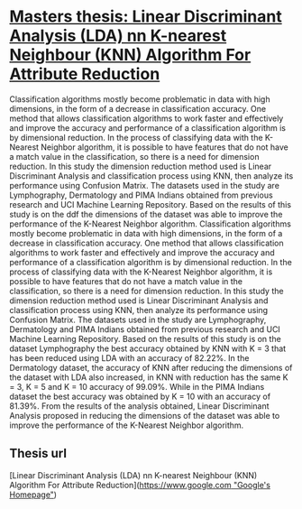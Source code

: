 # [Masters thesis: Linear Discriminant Analysis (LDA) nn K-nearest Neighbour (KNN) Algorithm For Attribute Reduction]([https://github.com/youssefHosni/Respiratory-modulation-of-cardiovascular-pulsation](https://github.com/fiqgant/Linear-Discriminant-Analysis-LDA-nn-K-nearest-Neighbour-KNN-Algorithm-For-Attribute-Reduction))

Classification algorithms mostly become problematic in data with high dimensions, in the form of a decrease in classification accuracy. One method that allows classification algorithms to work faster and effectively and improve the accuracy and performance of a classification algorithm is by dimensional reduction. In the process of classifying data with the K-Nearest Neighbor algorithm, it is possible to have features that do not have a match value in the classification, so there is a need for dimension reduction. In this study the dimension reduction method used is Linear Discriminant Analysis and classification process using KNN, then analyze its performance using Confusion Matrix. The datasets used in the study are Lymphography, Dermatology and PIMA Indians obtained from previous research and UCI Machine Learning Repository. Based on the results of this study is on the ddf the dimensions of the dataset was able to improve the performance of the K-Nearest Neighbor algorithm. Classification algorithms mostly become problematic in data with high dimensions, in the form of a decrease in classification accuracy. One method that allows classification algorithms to work faster and effectively and improve the accuracy and performance of a classification algorithm is by dimensional reduction. In the process of classifying data with the K-Nearest Neighbor algorithm, it is possible to have features that do not have a match value in the classification, so there is a need for dimension reduction. In this study the dimension reduction method used is Linear Discriminant Analysis and classification process using KNN, then analyze its performance using Confusion Matrix. The datasets used in the study are Lymphography, Dermatology and PIMA Indians obtained from previous research and UCI Machine Learning Repository. Based on the results of this study is on the dataset Lymphography the best accuracy obtained by KNN with K = 3 that has been reduced using LDA with an accuracy of 82.22%. In the Dermatology dataset, the accuracy of KNN after reducing the dimensions of the dataset with LDA also increased, in KNN with reduction has the same K = 3, K = 5 and K = 10 accuracy of 99.09%. While in the PIMA Indians dataset the best accuracy was obtained by K = 10 with an accuracy of 81.39%. From the results of the analysis obtained, Linear Discriminant Analysis proposed in reducing the dimensions of the dataset was able to improve the performance of the K-Nearest Neighbor algorithm. 

## Thesis url
[Linear Discriminant Analysis (LDA) nn K-nearest Neighbour (KNN) Algorithm For Attribute Reduction]([https://www.google.com "Google's Homepage"](https://repositori.usu.ac.id/bitstream/handle/123456789/47191/187038052.pdf?sequence=1&isAllowed=y))
